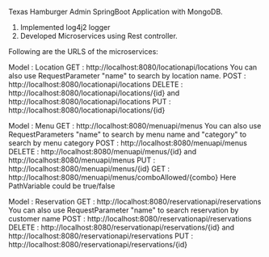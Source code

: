 Texas Hamburger Admin SpringBoot Application with MongoDB.

1. Implemented log4j2 logger
2. Developed Microservices using Rest controller.

Following are the URLS of the microservices:

Model : Location 
GET : http://localhost:8080/locationapi/locations     You can also use RequestParameter "name" to search by location name.
POST : http://localhost:8080/locationapi/locations
DELETE : http://localhost:8080/locationapi/locations/{id} and http://localhost:8080/locationapi/locations
PUT : http://localhost:8080/locationapi/locations/{id}


Model : Menu
GET : http://localhost:8080/menuapi/menus   You can also use RequestParameters "name" to search by menu name and "category" to search by menu category 
POST : http://localhost:8080/menuapi/menus
DELETE : http://localhost:8080/menuapi/menus/{id}  and http://localhost:8080/menuapi/menus
PUT : http://localhost:8080/menuapi/menus/{id}
GET : http://localhost:8080/menuapi/menus/comboAllowed/{combo}   Here PathVariable could be true/false


Model : Reservation
GET : http://localhost:8080/reservationapi/reservations     You can also use RequestParameter "name" to search reservation by customer name
POST : http://localhost:8080/reservationapi/reservations
DELETE : http://localhost:8080/reservationapi/reservations/{id} and http://localhost:8080/reservationapi/reservations
PUT : http://localhost:8080/reservationapi/reservations/{id}
